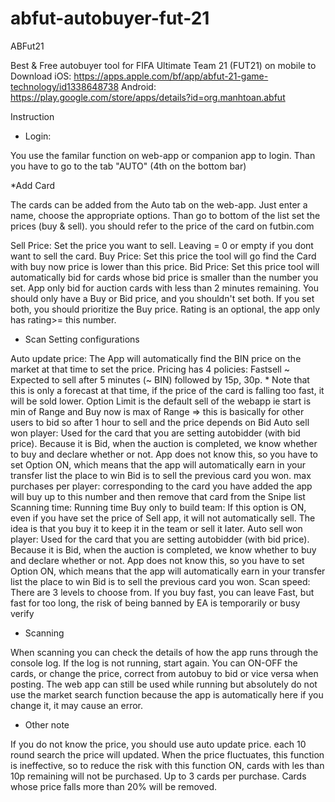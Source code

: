 # abfut-autobuyer-fut-21
ABFut21

Best & Free autobuyer tool for FIFA Ultimate Team 21 (FUT21) on mobile to Download 
iOS: https://apps.apple.com/bf/app/abfut-21-game-technology/id1338648738
Android: https://play.google.com/store/apps/details?id=org.manhtoan.abfut


Instruction 

* Login:

You use the familar function on web-app or companion app to login. Than you have to go to the tab "AUTO" (4th on the bottom bar)

*Add Card

The cards can be added from the Auto tab on the web-app. Just enter a name, choose the appropriate options. Than go to bottom of the list set the prices (buy & sell). you should refer to the price of the card on futbin.com

Sell Price: Set the price you want to sell. Leaving = 0 or empty if you dont want to sell the card.
Buy Price: Set this price the tool will go find the Card with buy now price is lower than this price.
Bid Price: Set this price tool will automatically bid for cards whose bid price is smaller than the number you set. App only bid for auction cards with less than 2 minutes remaining.
You should only have a Buy or Bid price, and you shouldn't set both. If you set both, you should prioritize the Buy price.
Rating is an optional, the app only has rating>= this number.
* Scan Setting configurations

Auto update price: The App will automatically find the BIN price on the market at that time to set the price. Pricing has 4 policies: Fastsell ~ Expected to sell after 5 minutes (~ BIN) followed by 15p, 30p. * Note that this is only a forecast at that time, if the price of the card is falling too fast, it will be sold lower. Option Limit is the default sell of the webapp ie start is min of Range and Buy now is max of Range => this is basically for other users to bid so after 1 hour to sell and the price depends on Bid
Auto sell won player: Used for the card that you are setting autobidder (with bid price). Because it is Bid, when the auction is completed, we know whether to buy and declare whether or not. App does not know this, so you have to set Option ON, which means that the app will automatically earn in your transfer list the place to win Bid is to sell the previous card you won.
max purchases per player: corresponding to the card you have added the app will buy up to this number and then remove that card from the Snipe list
Scanning time: Running time
Buy only to build team: If this option is ON, even if you have set the price of Sell app, it will not automatically sell. The idea is that you buy it to keep it in the team or sell it later.
Auto sell won player: Used for the card that you are setting autobidder (with bid price). Because it is Bid, when the auction is completed, we know whether to buy and declare whether or not. App does not know this, so you have to set Option ON, which means that the app will automatically earn in your transfer list the place to win Bid is to sell the previous card you won.
Scan speed: There are 3 levels to choose from. If you buy fast, you can leave Fast, but fast for too long, the risk of being banned by EA is temporarily or busy verify
* Scanning

When scanning you can check the details of how the app runs through the console log.
If the log is not running, start again.
You can ON-OFF the cards, or change the price, correct from autobuy to bid or vice versa when posting.
The web app can still be used while running but absolutely do not use the market search function because the app is automatically here if you change it, it may cause an error.
* Other note

If you do not know the price, you should use auto update price. each 10 round search the price will updated.
When the price fluctuates, this function is ineffective, so to reduce the risk with this function ON, cards with les than 10p remaining will not be purchased. Up to 3 cards per purchase. Cards whose price falls more than 20% will be removed.

